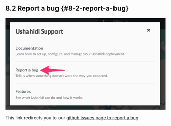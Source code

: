 ## 8.2 Report a bug {#8-2-report-a-bug}

![Report_a_bug.png](../assets/reporta_bug.png)

This link redirects you to our [github issues page to report a bu](https://github.com/ushahidi/platform/issues/new)[g](https://github.com/ushahidi/platform/issues/new)